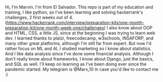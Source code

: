 Hi, I'm Marvin. I'm from El Salvador. This repo is part of my education and training, I like python, so I've been learning and solving hackerrank's challenges,
2 first weeks out of 4.(https://www.hackerrank.com/interview/preparation-kits/one-month-preparation-kit/one-month-week-one/challenges) I also know about OOP and HTML, CSS, a little JS, since at the beginning I was trying to learn web dev.
I learned thanks to platzi, freecodecamp, w3schools, INSAFORP, and many other great platforms, although I'm still far from expert. 
But now I'd rather focus on ML and AI, I studied marketing so I know about statistics. And I like data analysis since I've done some financial analysis.
Although I don't really know about frameworks, I know about Django, just the basics, and SQL as well. 
I'll keep on learning as I've been doing ever since the pandemic started.
My telegram is @Marv_10 in case you'd like to contact me :) 

